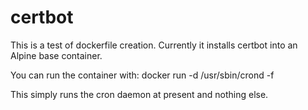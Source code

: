 # certbot
This is a test of dockerfile creation.
Currently it installs certbot into an Alpine base container.

You can run the container with:
docker run -d /usr/sbin/crond -f

This simply runs the cron daemon at present and nothing else.
